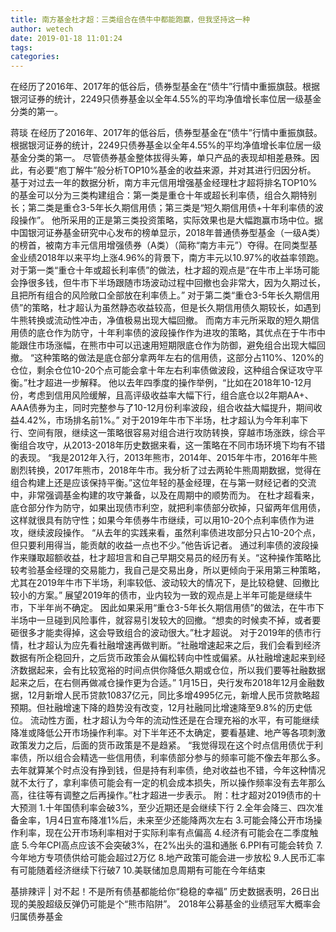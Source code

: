 ```yaml
---
title: 南方基金杜才超：三类组合在债牛中都能跑赢，但我坚持这一种
author: wetech
date: 2019-01-18 11:01:24
tags: 
categories: 
---
```

在经历了2016年、2017年的低谷后，债券型基金在“债牛”行情中重振旗鼓。根据银河证券的统计，2249只债券基金以全年4.55%的平均净值增长率位居一级基金分类的第一。
<!-- more -->
蒋琰
在经历了2016年、2017年的低谷后，债券型基金在“债牛”行情中重振旗鼓。根据银河证券的统计，2249只债券基金以全年4.55%的平均净值增长率位居一级基金分类的第一。
尽管债券基金整体拔得头筹，单只产品的表现却相差悬殊。因此，有必要“庖丁解牛”般分析TOP10%基金的收益来源，并对其进行归因分析。
基于对过去一年的数据分析，南方丰元信用增强基金经理杜才超将排名TOP10%的基金可以分为三类构建组合：第一类是重仓十年或超长利率债，组合久期特别长；第二类是重仓3-5年长久期信用债；第三类是“短久期信用债+十年利率债的波段操作”。
他所采用的正是第三类投资策略，实际效果也是大幅跑赢市场中位。据中国银河证券基金研究中心发布的榜单显示，2018年普通债券型基金（一级A类）的榜首，被南方丰元信用增强债券（A类）（简称“南方丰元”）夺得。在同类型基金业绩2018年以来平均上涨4.96%的背景下，南方丰元以10.97%的收益率领跑。
对于第一类“重仓十年或超长利率债”的做法，杜才超的观点是“在牛市上半场可能会挣很多钱，但牛市下半场跟随市场波动过程中回撤也会非常大，因为久期过长，且把所有组合的风险敞口全部放在利率债上。”
对于第二类“重仓3-5年长久期信用债”的策略，杜才超认为虽然静态收益较高，但是长久期信用债久期较长，如遇到牛熊转换或流动性冲击，净值极易出现大幅回撤。
而南方丰元所采取的短久期信用债的底仓作为防守，十年利率债的波段操作作为进攻的策略，其优点在于牛市中能跟住市场涨幅，在熊市中可以迅速用短期限底仓作为防御，避免组合出现大幅回撤。
“这种策略的做法是底仓部分拿两年左右的信用债，这部分占110%、120%的仓位，剩余仓位10-20个点可能会拿十年左右利率债做波段，这种组合保证攻守平衡。”杜才超进一步解释。
他以去年四季度的操作举例，“比如在2018年10-12月份，考虑到信用风险缓解，且高评级收益率大幅下行，组合底仓以2年期AA+、AAA债券为主，同时完整参与了10-12月份利率波段，组合收益大幅提升，期间收益4.42%，市场排名前1%。”
对于2019年牛市下半场，杜才超认为今年利率下行、空间有限，继续这一策略很容易对组合进行攻防转换，穿越市场涨跌，综合平衡组合攻守，从2013-2018年历史数据来看，这一策略在不同市场环境下均有不错的表现。
“我是2012年入行，2013年熊市，2014年、2015年牛市，2016年牛熊剧烈转换，2017年熊市，2018年牛市。我分析了过去两轮牛熊周期数据，觉得在组合构建上还是应该保持平衡。”这位年轻的基金经理，在与第一财经记者的交流中，非常强调基金构建的攻守兼备，以及在周期中的顺势而为。
在杜才超看来，底仓部分作为防守，如果出现债市利空，就把利率债部分砍掉，只留两年信用债，这样就很具有防守性；如果今年债券牛市继续，可以用10-20个点利率债作为进攻，继续波段操作。
“从去年的实践来看，虽然利率债进攻部分只占10-20个点，但只要利用得当，能贡献的收益一点也不少。”他告诉记者。
通过利率债的波段操作来赚取超额收益，杜才超坦言和自己早期交易员的经历有关。“这种操作策略比较考验基金经理的交易能力，我自己是交易出身，所以更倾向于采用第三种策略，尤其在2019年牛市下半场，利率较低、波动较大的情况下，是比较稳健、回撤比较小的方案。”
展望2019年的债市，业内较为一致的观点是上半年可能是继续牛市，下半年尚不确定。
因此如果采用“重仓3-5年长久期信用债”的做法，在牛市下半场中一旦碰到风险事件，就容易引发较大的回撤。“想卖的时候卖不掉，或者要砸很多才能卖得掉，这会导致组合的波动很大。”杜才超说。
对于2019年的债市行情，杜才超认为应先看社融增速再做判断。“社融增速起来之后，我们会看到经济数据有所企稳回升，之后货币政策会从偏松转向中性或偏紧。从社融增速起来到经济数据起来，会有比较宽裕的时间点供你降低久期或仓位，所以我们要等社融数据起来之后，在右侧再做减仓操作更为合适。”
1月15日，央行发布2018年12月金融数据，12月新增人民币贷款10837亿元，同比多增4995亿元，新增人民币贷款略超预期。但社融增速下降的趋势没有改变，12月社融同比增速降至9.8%的历史低位。
流动性方面，杜才超认为今年的流动性还是在合理充裕的水平，有可能继续降准或降低公开市场操作利率。对下半年还不太确定，要看基建、地产等各项刺激政策发力之后，后面的货币政策是不是趋紧。
“我觉得现在这个时点信用债优于利率债，所以组合会精选一些信用债，利率债部分参与的频率可能不像去年那么多。去年就算某个时点没有挣到钱，但是持有利率债，绝对收益也不错，今年这种情况就不太行了，拿利率债可能会有一定的机会成本损失，所以操作频率没有去年那么高，往往等有调整之后再操作。”杜才超进一步表示。
附：杜才超对2019债市的十大预测
1.十年国债利率会破3%，至少近期还是会继续下行
2.全年会降三、四次准备金率，1月4日宣布降准1%后，未来至少还能降两次左右
3.可能会降公开市场操作利率，现在公开市场利率相对于实际利率有点偏高
4.经济有可能会在二季度触底
5.今年CPI高点应该不会突破3%，在2%出头的温和通胀
6.PPI有可能会转负
7.今年地方专项债供给可能会超过2万亿
8.地产政策可能会进一步放松
9.人民币汇率有可能随着经济继续下行破7
10.美联储加息周期有可能在今年结束
 
 
基排辣评 | 对不起！不是所有债基都能给你“稳稳的幸福”
历史数据表明，26日出现的美股超级反弹仍可能是个“熊市陷阱”。
2018年公募基金的业绩冠军大概率会归属债券基金
